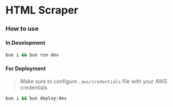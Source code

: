 # HTML Scraper

### How to use

#### In Development

```bash
bun i && bun run dev
```

#### For Deployment

> Make sure to configure `.aws/credentials` file with your AWS credentials

```bash
bun i && bun deploy:dev
```
